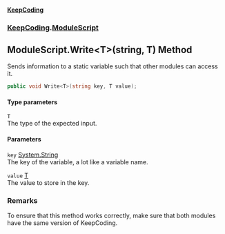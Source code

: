 #### [KeepCoding](index.md 'index')
### [KeepCoding](KeepCoding.md 'KeepCoding').[ModuleScript](ModuleScript.md 'KeepCoding.ModuleScript')
## ModuleScript.Write&lt;T&gt;(string, T) Method
Sends information to a static variable such that other modules can access it.  
```csharp
public void Write<T>(string key, T value);
```
#### Type parameters
<a name='KeepCoding.ModuleScript.Write.T.(string.T).T'></a>
`T`  
The type of the expected input.
  
#### Parameters
<a name='KeepCoding.ModuleScript.Write.T.(string.T).key'></a>
`key` [System.String](https://docs.microsoft.com/en-us/dotnet/api/System.String 'System.String')  
The key of the variable, a lot like a variable name.
  
<a name='KeepCoding.ModuleScript.Write.T.(string.T).value'></a>
`value` [T](ModuleScript.Write.MUlE8lXsuyARXkdh4ORgbw.md#KeepCoding.ModuleScript.Write.T.(string.T).T 'KeepCoding.ModuleScript.Write&lt;T&gt;(string, T).T')  
The value to store in the key.
  
### Remarks
To ensure that this method works correctly, make sure that both modules have the same version of KeepCoding.  
